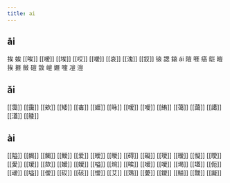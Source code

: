 ```yaml
---
title: ai
---
```


## āi
挨
娭
[[唉]] 
[[嗳]] 
[[埃]]
[[哎]]
[[噯]]
[[哀]]
[[溾]]
[[銰]]
锿
諰
鎄
ái
隑
啀
癌
皑
皚
挨
捱
敱
磑
敳
嵦
娾
嘊
凒
溰
## ǎi
[[霭]]
[[靄]]
[[欸]]
[[矮]]
[[毐]]
[[娾]]
[[昹]]
[[嗳]] 
[[噯]]
[[絠]]
[[蔼]]
[[藹]]
[[譪]]
[[濭]]
[[躷]]
## ài
[[隘]]
[[馤]]
[[餲]]
[[鱫]]
[[爱]]
[[皧]]
[[瞹]]
[[碍]]
[[礙]]
[[璦]]
[[暧]]
[[懝]]
[[曖]]
[[愛]]
[[瑷]]
[[欬]]
[[嫒]]
[[嬡]]
[[嗌]]
[[焥]]
[[唉]]
[[嗳]]
[[噯]]
[[堨]]
[[壒]]
[[伌]]
[[叆]]
[[塧]]
[[僾]]
[[砹]]
[[硋]]
[[懓]]
[[艾]]
[[鴱]]
[[薆]]
[[鑀]]
[[賹]]
[[靉]]
[[譺]]
